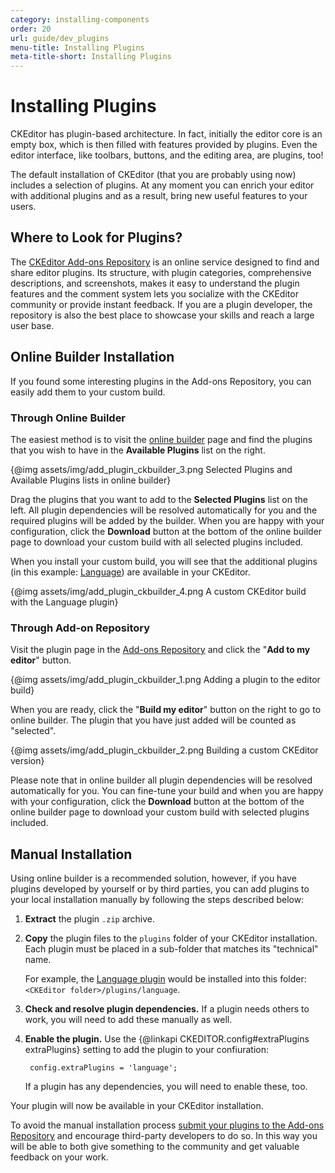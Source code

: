 ```yaml
---
category: installing-components
order: 20
url: guide/dev_plugins
menu-title: Installing Plugins
meta-title-short: Installing Plugins
---
```

<!--
Copyright (c) 2003-2019, CKSource - Frederico Knabben. All rights reserved.
For licensing, see LICENSE.md.
-->

# Installing Plugins

CKEditor has plugin-based architecture. In fact, initially the editor core is an empty box, which is then filled with features provided by plugins. Even the editor interface, like toolbars, buttons, and the editing area, are plugins, too!

The default installation of CKEditor (that you are probably using now) includes a selection of plugins. At any moment you can enrich your editor with additional plugins and as a result, bring new useful features to your users.

## Where to Look for Plugins?

The [CKEditor Add-ons Repository](https://ckeditor.com/cke4/addons/plugins/all) is an online service designed to find and share editor plugins. Its structure, with plugin categories, comprehensive descriptions, and screenshots, makes it easy to understand the plugin features and the comment system lets you socialize with the CKEditor community or provide instant feedback. If you are a plugin developer, the repository is also the best place to showcase your skills and reach a large user base.

## Online Builder Installation

If you found some interesting plugins in the Add-ons Repository, you can easily add them to your custom build.

### Through Online Builder

The easiest method is to visit the [online builder](https://ckeditor.com/cke4/builder) page and find the plugins that you wish to have in the **Available Plugins** list on the right.

{@img assets/img/add_plugin_ckbuilder_3.png Selected Plugins and Available Plugins lists in online builder}

Drag the plugins that you want to add to the **Selected Plugins** list on the left. All plugin dependencies will be resolved automatically for you and the required plugins will be added by the builder. When you are happy with your configuration, click the **Download** button at the bottom of the online builder page to download your custom build with all selected plugins included.

When you install your custom build, you will see that the additional plugins (in this example: [Language](https://ckeditor.com/cke4/addon/language)) are available in your CKEditor.

{@img assets/img/add_plugin_ckbuilder_4.png A custom CKEditor build with the Language plugin}

### Through Add-on Repository

Visit the plugin page in the [Add-ons Repository](https://ckeditor.com/cke4/addons/plugins/all) and click the "**Add to my editor**" button.

{@img assets/img/add_plugin_ckbuilder_1.png Adding a plugin to the editor build}

When you are ready, click the "**Build my editor**" button on the right to go to online builder. The plugin that you have just added will be counted as "selected".

{@img assets/img/add_plugin_ckbuilder_2.png Building a custom CKEditor version}

Please note that in online builder all plugin dependencies will be resolved automatically for you. You can fine-tune your build and when you are happy with your configuration, click the **Download** button at the bottom of the online builder page to download your custom build with selected plugins included.

## Manual Installation

Using online builder is a recommended solution, however, if you have plugins developed by yourself or by third parties, you can add plugins to your local installation manually by following the steps described below:

1. **Extract** the plugin `.zip` archive.

2. **Copy** the plugin files to the `plugins` folder of your CKEditor installation. Each plugin must be placed in a sub-folder that matches its "technical" name.

	For example, the [Language plugin](https://ckeditor.com/cke4/addon/language) would be installed into this folder: `<CKEditor folder>/plugins/language`.

3. **Check and resolve plugin dependencies.** If a plugin needs others to work, you will need to add these manually as well.

4. **Enable the plugin.** Use the {@linkapi CKEDITOR.config#extraPlugins extraPlugins} setting to add the plugin to your confiuration:

		config.extraPlugins = 'language';

	If a plugin has any dependencies, you will need to enable these, too.

Your plugin will now be available in your CKEditor installation.

<info-box hint="">
    To avoid the manual installation process <a href="https://ckeditor.com/cke4/add/plugin">submit your plugins to the Add-ons Repository</a> and encourage third-party developers to do so. In this way you will be able to both give something to the community and get valuable feedback on your work.
</info-box>
